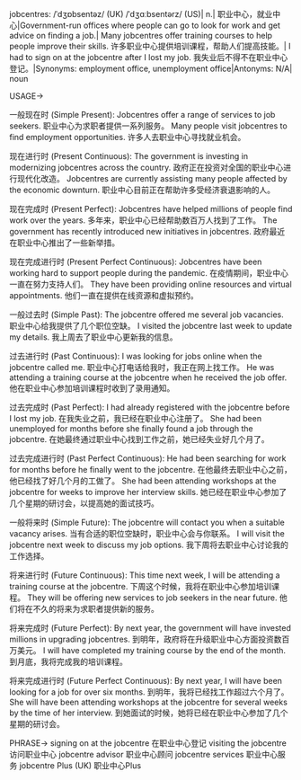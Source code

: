 jobcentres: /ˈdʒɒbsentəz/ (UK) /ˈdʒɑːbsentərz/ (US)| n.| 职业中心，就业中心|Government-run offices where people can go to look for work and get advice on finding a job.| Many jobcentres offer training courses to help people improve their skills. 许多职业中心提供培训课程，帮助人们提高技能。| I had to sign on at the jobcentre after I lost my job. 我失业后不得不在职业中心登记。|Synonyms: employment office, unemployment office|Antonyms: N/A| noun


USAGE->

一般现在时 (Simple Present):
Jobcentres offer a range of services to job seekers.  职业中心为求职者提供一系列服务。
Many people visit jobcentres to find employment opportunities. 许多人去职业中心寻找就业机会。

现在进行时 (Present Continuous):
The government is investing in modernizing jobcentres across the country. 政府正在投资对全国的职业中心进行现代化改造。
Jobcentres are currently assisting many people affected by the economic downturn.  职业中心目前正在帮助许多受经济衰退影响的人。

现在完成时 (Present Perfect):
Jobcentres have helped millions of people find work over the years. 多年来，职业中心已经帮助数百万人找到了工作。
The government has recently introduced new initiatives in jobcentres. 政府最近在职业中心推出了一些新举措。

现在完成进行时 (Present Perfect Continuous):
Jobcentres have been working hard to support people during the pandemic. 在疫情期间，职业中心一直在努力支持人们。
They have been providing online resources and virtual appointments. 他们一直在提供在线资源和虚拟预约。

一般过去时 (Simple Past):
The jobcentre offered me several job vacancies. 职业中心给我提供了几个职位空缺。
I visited the jobcentre last week to update my details. 我上周去了职业中心更新我的信息。

过去进行时 (Past Continuous):
I was looking for jobs online when the jobcentre called me.  职业中心打电话给我时，我正在网上找工作。
He was attending a training course at the jobcentre when he received the job offer. 他在职业中心参加培训课程时收到了录用通知。

过去完成时 (Past Perfect):
I had already registered with the jobcentre before I lost my job. 在我失业之前，我已经在职业中心注册了。
She had been unemployed for months before she finally found a job through the jobcentre.  在她最终通过职业中心找到工作之前，她已经失业好几个月了。


过去完成进行时 (Past Perfect Continuous):
He had been searching for work for months before he finally went to the jobcentre. 在他最终去职业中心之前，他已经找了好几个月的工做了。
She had been attending workshops at the jobcentre for weeks to improve her interview skills. 她已经在职业中心参加了几个星期的研讨会，以提高她的面试技巧。


一般将来时 (Simple Future):
The jobcentre will contact you when a suitable vacancy arises. 当有合适的职位空缺时，职业中心会与你联系。
I will visit the jobcentre next week to discuss my job options. 我下周将去职业中心讨论我的工作选择。

将来进行时 (Future Continuous):
This time next week, I will be attending a training course at the jobcentre. 下周这个时候，我将在职业中心参加培训课程。
They will be offering new services to job seekers in the near future. 他们将在不久的将来为求职者提供新的服务。

将来完成时 (Future Perfect):
By next year, the government will have invested millions in upgrading jobcentres. 到明年，政府将在升级职业中心方面投资数百万美元。
I will have completed my training course by the end of the month. 到月底，我将完成我的培训课程。

将来完成进行时 (Future Perfect Continuous):
By next year, I will have been looking for a job for over six months. 到明年，我将已经找工作超过六个月了。
She will have been attending workshops at the jobcentre for several weeks by the time of her interview. 到她面试的时候，她将已经在职业中心参加了几个星期的研讨会。


PHRASE->
signing on at the jobcentre  在职业中心登记
visiting the jobcentre  访问职业中心
jobcentre advisor 职业中心顾问
jobcentre services 职业中心服务
jobcentre Plus  (UK) 职业中心Plus


